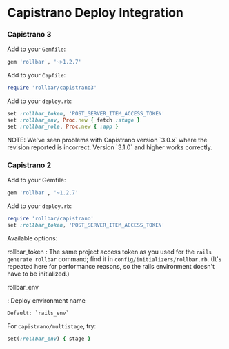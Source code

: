 # Capistrano Deploy Integration

### Capistrano 3

Add to your `Gemfile`:

```ruby
gem 'rollbar', '~>1.2.7'
```

Add to your `Capfile`:

```ruby
require 'rollbar/capistrano3'
```

Add to your `deploy.rb`:

```ruby
set :rollbar_token, 'POST_SERVER_ITEM_ACCESS_TOKEN'
set :rollbar_env, Proc.new { fetch :stage }
set :rollbar_role, Proc.new { :app }
```

NOTE: We've seen problems with Capistrano version \`3.0.x\` where the
revision reported is incorrect. Version \`3.1.0\` and higher works
correctly.

### Capistrano 2

Add to your Gemfile:

```ruby
gem 'rollbar', '~1.2.7'
```

Add to your `deploy.rb`:

```ruby
require 'rollbar/capistrano'
set :rollbar_token, 'POST_SERVER_ITEM_ACCESS_TOKEN'
```

Available options:

rollbar\_token
:   The same project access token as you used for the
    `rails generate rollbar` command; find it in
    `config/initializers/rollbar.rb`. (It's repeated here for
    performance reasons, so the rails environment doesn't have to be
    initialized.)

rollbar\_env

:   Deploy environment name

    Default: `rails_env`

For `capistrano/multistage`, try:

```ruby
set(:rollbar_env) { stage }
```
